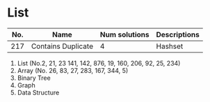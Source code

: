 # List

| No.           | Name             | Num solutions| Descriptions|
| ------------- | -----------------| -------------| -----------------|
| 217           | Contains Duplicate| 4 | Hashset  |


1. List (No.2, 21, 23 141, 142, 876, 19, 160, 206, 92, 25, 234)
2. Array (No. 26, 83, 27, 283, 167, 344, 5)
3. Binary Tree
4. Graph
5. Data Structure
